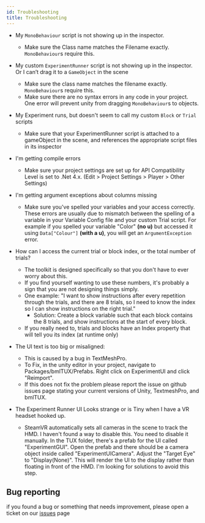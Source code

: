 ```yaml
---
id: Troubleshooting 
title: Troubleshooting
---
```

* My `MonoBehaviour` script is not showing up in the inspector.
    * Make sure the Class name matches the Filename exactly. `MonoBehaviour`s require this.

* My custom `ExperimentRunner` script is not showing up in the inspector. Or I can’t drag it to a `GameObject` in the scene
    * Make sure the class name matches the filename exactly. `MonoBehaviour`s require this.
    * Make sure there are no syntax errors in any code in your project. One error will prevent unity from dragging `MonoBehaviour`s to objects.

* My Experiment runs, but doesn't seem to call my custom `Block` or `Trial` scripts
    * Make sure that your ExperimentRunner script is attached to a gameObject in the scene, and references the appropriate script files in its inspector

* I'm getting compile errors
    * Make sure your project settings are set up for API Compatibility Level is set to .Net 4.x. (Edit > Project Settings > Player > Other Settings)

* I'm getting argument exceptions about columns missing
    * Make sure you've spelled your variables and your access correctly. These errors are usually due to mismatch between the spelling of a variable in your Variable Config file and your custom Trial script. For example if you spelled your variable "Color" **(no u)** but accessed it using `Data["Colour"]` **(with a u)**, you will get an `ArgumentException` error.

* How can I access the current trial or block index, or the total number of trials?
    * The toolkit is designed specifically so that you don't have to ever worry about this. 
    * If you find yourself wanting to use these numbers, it's probably a sign that you are not designing things simply.
    * One example: "I want to show instructions after every repetition through the trials, and there are 8 trials, so I need to know the index so I can show instructions on the right trial."
        * Solution: Create a block variable such that each block contains the 8 trials, and show instructions at the start of every block.
    * If you really need to, trials and blocks have an Index property that will tell you its index (at runtime only)

* The UI text is too big or misaligned:
    * This is caused by a bug in TextMeshPro.
    * To Fix, in the unity editor in your project, navigate to Packages/bmlTUX/Prefabs. Right click on ExperimentUI and click "Reimport". 
    * If this does not fix the problem please report the issue on github issues page stating your current versions of Unity, TextmeshPro, and bmlTUX.

* The Experiment Runner UI Looks strange or is Tiny when I have a VR headset hooked up.
    * SteamVR automatically sets all cameras in the scene to track the HMD. I haven't found a way to disable this. You need to disable it manually. In the TUX folder, there's a prefab for the UI called "ExperimentGUI". Open the prefab and there should be a camera object inside called "ExperimentUICamera". Adjust the "Target Eye" to "Display(None)". This will render the UI to the display rather than floating in front of the HMD. I'm looking for solutions to avoid this step.

## Bug reporting

if you found a bug or something that needs improvement, please open a ticket on our [issues](https://github.com/BioMotionLab/TUX/issues) page